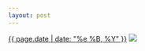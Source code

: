 ```yaml
---
layout: post
---
```


<p>
  <time><a href="/0">{{ page.date | date: "%e %B, %Y" }}</a></time>
  <a href="/0"><img src="{{ site.assets_url }}/0-320.jpg" srcset="{{ site.assets_url }}/0-640.jpg 640w, {{ site.assets_url }}/0-480.jpg 480w, {{ site.assets_url }}/0-320.jpg 320w, {{ site.assets_url }}/0-160.jpg 160w" sizes="(min-width: 700px) 50vw, calc(100vw - 2rem)" /></a>
</p>
